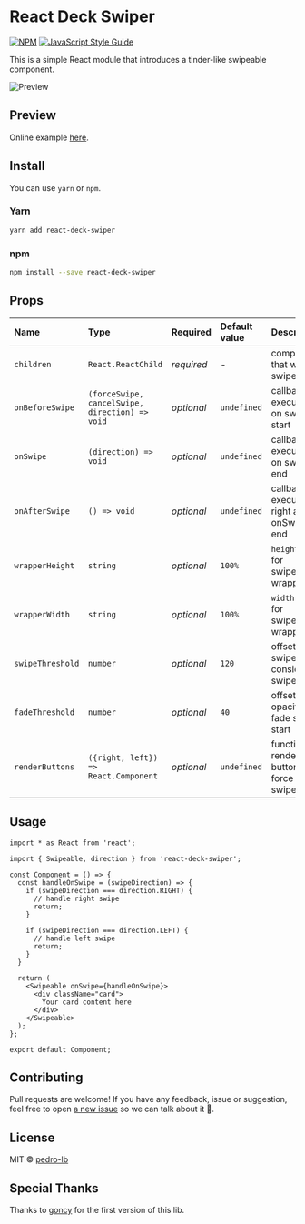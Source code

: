 # React Deck Swiper

[![NPM](https://img.shields.io/npm/v/react-deck-swiper.svg)](https://www.npmjs.com/package/react-deck-swiper) [![JavaScript Style Guide](https://img.shields.io/badge/code_style-standard-brightgreen.svg)](https://standardjs.com)

This is a simple React module that introduces a tinder-like swipeable component.

![Preview](https://media.giphy.com/media/US0kvefmSueoiIpZwU/giphy.gif)

## Preview

Online example [here](https://pedro-lb.github.io/react-deck-swiper/).

## Install

You can use `yarn` or `npm`.


### Yarn

```bash
yarn add react-deck-swiper
```

### npm

```bash
npm install --save react-deck-swiper
```

## Props

Name | Type | Required | Default value | Description
:--- | :--- | :--- | :--- | :---
`children` | `React.ReactChild` | _required_ | - | component that will be swipeable
`onBeforeSwipe` | `(forceSwipe, cancelSwipe, direction) => void` | _optional_ | `undefined` | callback executed on swipe start
`onSwipe` | `(direction) => void` | _optional_ | `undefined` | callback executed on swipe end
`onAfterSwipe` | `() => void` | _optional_ | `undefined` | callback executed right after onSwipe end
`wrapperHeight` | `string` | _optional_ | `100%` | `height` prop for swipeable wrapper
`wrapperWidth` | `string` | _optional_ | `100%` | `width` prop for swipeable wrapper
`swipeThreshold` | `number` | _optional_ | `120` | offset in px swiped to consider as swipe
`fadeThreshold` | `number` | _optional_ | `40` | offset when opacity fade should start
`renderButtons` | `({right, left}) => React.Component` | _optional_ | `undefined` | function to render buttons to force swipes

## Usage

```
import * as React from 'react';

import { Swipeable, direction } from 'react-deck-swiper';

const Component = () => {
  const handleOnSwipe = (swipeDirection) => {
    if (swipeDirection === direction.RIGHT) {
      // handle right swipe
      return;
    }

    if (swipeDirection === direction.LEFT) {
      // handle left swipe
      return;
    }
  }

  return (
    <Swipeable onSwipe={handleOnSwipe}>
      <div className="card">
        Your card content here
      </div>
    </Swipeable>
  );
};

export default Component;
```

## Contributing

Pull requests are welcome! If you have any feedback, issue or suggestion, feel free to open [a new issue](https://github.com/pedro-lb/react-deck-swiper/issues/new) so we can talk about it 💬.

## License

MIT © [pedro-lb](https://github.com/pedro-lb)

## Special Thanks

Thanks to [goncy](https://github.com/goncy/) for the first version of this lib.
